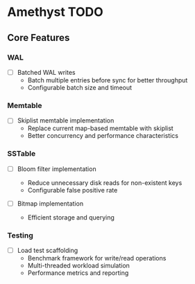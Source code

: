 # Amethyst TODO

## Core Features

### WAL
- [ ] Batched WAL writes
  - Batch multiple entries before sync for better throughput
  - Configurable batch size and timeout

### Memtable
- [ ] Skiplist memtable implementation
  - Replace current map-based memtable with skiplist
  - Better concurrency and performance characteristics

### SSTable
- [ ] Bloom filter implementation
  - Reduce unnecessary disk reads for non-existent keys
  - Configurable false positive rate

- [ ] Bitmap implementation
  - Efficient storage and querying

### Testing
- [ ] Load test scaffolding
  - Benchmark framework for write/read operations
  - Multi-threaded workload simulation
  - Performance metrics and reporting
